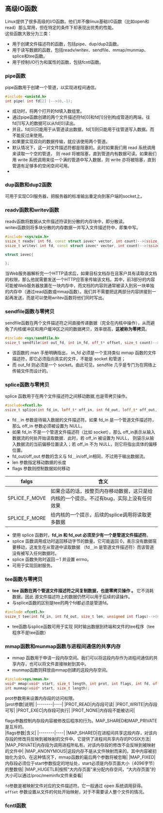## 高级IO函数
Linux提供了很多高级的I/O函数。他们并不像linux基础I/O函数（比如open和read）那么常用，但在特定的条件下却表现出优秀的性能。  
这些函数大致分为三类：  
* 用于创建文件描述符的函数，包括pipe、dup/dup2函数。
* 用于读写数据的函数，包括readv/writev、sendfile、mmap/munmap、splice和tee函数。  
* 用于控制I/O行为和属性的函数，包括fcntl函数。

### pipe函数
<span id="pipe函数"></span>
pipe函数用于创建一个管道，以实现进程间通信。
```CPP
#include <unistd.h>
int pipe( int fd[2] )-->(0,-1);
```
* 成功时，将两个打开的fd填入数组里。  
* 通过pipe函数创建的两个文件描述符fd[0]和fd[1]分别构成管道的两端，往fd[1]写入的数据可以从fd[0]读出。  
* 并且，fd[0]只能用于从管道读出数据，fd[1]则只能用于往管道写入数据。而不能反过来使用。
* 如果要实现双向的数据传输，就应该使用两个管道。
* 默认情况下，这一对文件描述符都是阻塞的。此时如果我们用 read 系统调用来读取一个空的管道，
则 read 将被阻塞，直到管道内有数据可读。如果我们用 write 系统调用来往一个满的管道中写入数据，则 write 亦将被阻塞，直到管道有足够多的空闲空间可用。
*


### dup函数和dup2函数
<span id="dup函数和dup2函数"></span>
可用于实现CGI服务器，把服务器的标准输出重定向到客户端的socket上。

### readv函数和writev函数
<span id="readv函数和writev函数"></span>
readv函数将数据从文件描述符读到分散的内存块中，即分散读。  
writev函数则将多块分散的内存数据一并写入文件描述符中，即集中写。 
```CPP
#include <sys/uio.h>
ssize_t readv( int fd, const struct iovec* vector, int count)-->(ssize_t,-1);
ssize_t writev( int fd, const struct iovec* vector, int count)-->(ssize_t,-1);

struct iovec{

};
```
当Web服务器解析完一个HTTP请求后，如果目标文档存在且客户具有读取该文档的权限，那么他就需要发送一个HTTP应答来传输该文档。其中，前3部分的内容可能被Web服务器放置在一块内存中，而文档的内容则通常被读入到另一块单独的内存中（通过read函数或mmap函数）。我们并不需要把这两部分内容拼接到一起再发送，而是可以使用writev函数将他们同时写出。  

### sendfile函数与零拷贝
<span id="sendfile函数与零拷贝"></span>
sendfile函数在两个文件描述符之间直接传递数据（完全在内核中操作），从而避免了内核缓冲区和用户缓冲区之间的数据拷贝，效率很高，**这被称为零拷贝**。
```CPP
#include <sys/sendfile.h>
ssize_t sendfile(int out_fd, int in_fd, off_t* offset, size_t count)-->(ssize_t, -1);
```
* 该函数的 man 手册明确指出， in_fd 必须是一个支持类似 mmap 函数的文件描述符，即它必须指向真实的文件，不能是 socket 和管道；  
* 而 out_fd 则必须是一个 socket。由此可见，sendfile 几乎是专门为在网络上传输文件而设计的。  

### splice函数与零拷贝
<span id="splice函数与零拷贝"></span>
splice 函数用于在两个文件描述符之间移动数据,也是零拷贝操作。
```CPP
#include<fcntl.h>
ssize_t splice(int fd_in, loff_t* off_in, int fd_out, loff_t* off_out, size_t len, unsigned int flags);
```

* fd＿in 参数是待输入数据的文件描述符。如果 fd_in 是一个管道文件描述符，那么 off_in
参数必须被设置为 NULL。  
* 如果 fd_in 不是一个管道文件描述符〈比如 socket），那么 off_in表示从输入数据流的何处开始读取数据．此时，若 off_in 被设置为 NULL， 则袋示从输入数据流的当前偏移位置读入；若 off_in 不为 NULL，则它将指出具体的偏移位置。
* fd_out/off_out 参数的含义与 fd＿in/off_in相同，不过用于输出数据流。
* len 参数指定移动数据的长度 
* flags 参数则控制数据如何移动

|falgs|含义|
|-----|----|
|SPLICE_F_MOVE|如果合适的话，按整页内存移动数据，这只是给内核的一个提示。不过有bug，实际上没有任何效果|
|SPLICE_F_MORE|给内核的一个提示，后续的splice调用将读取更多数据|

* 使用 splice 函数时，**fd_in 和 fd_out 必须至少有一个是管道文件描述符**。  
* splice 函数调用成功时返回移动字节的数量。它可能返回 0，表示没有数据宿要移动，这发生在从管道中读取数据 （fd＿in 是管道文件描述符〉而该管道没有被写入任何数据时。  
* splice 函数失败时返回－1 并设置 errno。
* 可用于实现回射服务。


### tee函数与零拷贝
<span id="tee函数与零拷贝"></span>
* **tee 函数在两个管道文件描述符之间复制数据，也是零拷贝操作 。** 它不消耗数据，因此
源文件描述符上的数据仍然可以用于后续的读操作。  
* 与splice函数的区别是tee的两个fd都必须是管道fd。  

```CPP
#include <fcntl.h>
ssize_t tee(int fd_in, int fd_out, size_t len, unsigned int flags)-->(ssize_t,0,-1);
```
* tee函数与splice函数可用于实现 同时输出数据到终端和文件的tee程序（tee程序不是tee函数）  


### mmap函数和munmap函数与进程间通信的共享内存
<span id="mmap函数和munmap函数与进程间通信的共享内存"></span>
* mmap 函数用于申请一段内存空间。我们可以将这段内存作为进程间通信的共享内存，也可以将文件直接映射到其中。  
* munmap函数则释放由mmap创建的这段内存空间。  
```CPP
#include<sys/mman.h>
void* mmap(void* start, size_t length, int prot, int flags, int fd, off_t offset);
int munmap(void* start, size_t length);
```
prot参数用来设置内存段的访问权限。  
|prot参数|说明|
|--------|----|
|PROT_READ|内存段可读|
|PROT_WRITE|内存段可写|
|PROT_EXEC|内存段可执行|
|PROT_NONE|内存段不能被访问|

flags参数控制内存段内容被修改后程序的行为。MAP_SHARED和MAP_PRIVATE是互斥的。  
|flags参数|含义|
|--------|----|
|MAP_SHARED|在进程间共享这段内存，对该内存段的修改将反映到被映射的文件中。它提供了进程间共享内存的POSIX方法|
|MAP_PRIVATE|内存段为调用进程所私有。对该内存段的修改不会反映到被映射的文件中|
|MAP_ANONYMOUS|这段内存不是从文件映射而来的。其中内容被初始化为全0。在这种情况下，mmap函数的最后两个参数将被忽略|
|MAP_FIXED|内存段必须位于start参数指定的地址处，start必须是内存页面大小（4096字节）的整数倍|
|MAP_HUGETLB|按照“大内存页面”来分配内存空间，“大内存页面”的大小可以通过/proc/meminfo文件来查看|

`fd`参数是被映射文件对应的文件描述符。它一般通过 open 系统调用获得。  
`offset` 参数设置从文件的何处开始映射，对于不需要读人整个文件的情况。  


### fcntl函数







